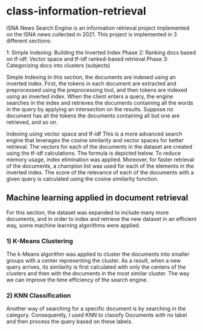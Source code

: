 # class-information-retrieval

ISNA News Search Engine is an information retrieval project implemented on the ISNA news collected in 2021. This project is implemented in 3 different sections:

1: Simple Indexing: Building the Inverted Index Phase
2: Ranking docs based on tf-idf: Vector space and tf-idf ranked-based retrieval Phase
3: Categorizing docs into clusters (subjects)

Simple Indexing
In this section, the documents are indexed using an inverted index. First, the tokens in each document are extracted and preprocessed using the preprocessing tool, and then tokens are indexed using an inverted index. When the client enters a query, the engine searches in the index and retrieves the documents containing all the words in the query by applying an intersection on the results. Suppose no document has all the tokens the documents containing all but one are retrieved, and so on.

Indexing using vector space and tf-idf
This is a more advanced search engine that leverages the cosine similarity and vector spaces for better retrieval. The vectors for each of the documents in the dataset are created using the tf-idf calculations. The formula is depicted below. To reduce memory usage, index elimination was applied. Moreover, for faster retrieval of the documents, a champion list was used for each of the elements in the inverted index. The score of the relevance of each of the documents with a given query is calculated using the cosine similarity function.

## Machine learning applied in document retrieval
For this section, the dataset was expanded to include many more documents, and in order to index and retrieve the new dataset in an efficient way, some machine learning algorithms were applied.

### 1) K-Means Clustering
The k-Means algorithm was applied to cluster the documents into smaller groups with a center representing the cluster. As a result, when a new query arrives, its similarity is first calculated with only the centers of the clusters and then with the documents in the most similar cluster. The way we can improve the time efficiency of the search engine.

### 2) KNN Classification
Another way of searching for a specific document is by searching in the category. Consequently, I used KNN to classify Documents with no label and then process the query based on these labels.
